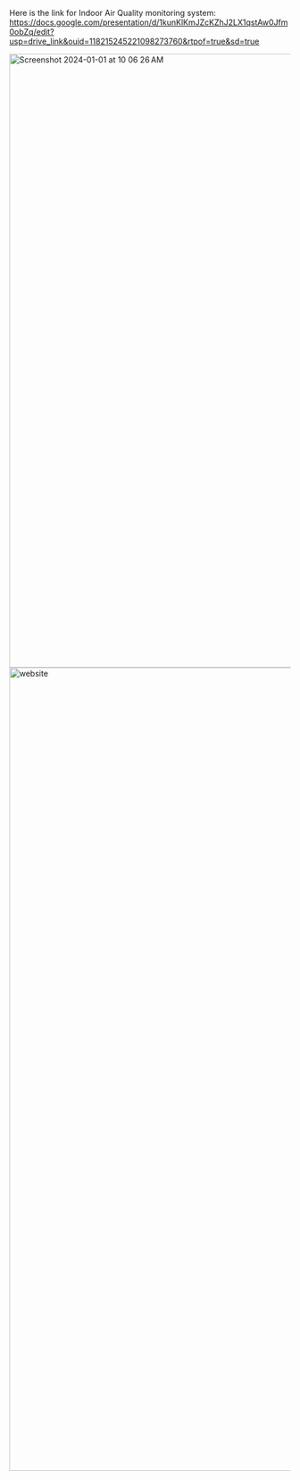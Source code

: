 Here is the link for Indoor Air  Quality monitoring system: https://docs.google.com/presentation/d/1kunKlKmJZcKZhJ2LX1qstAw0Jfm0obZq/edit?usp=drive_link&ouid=118215245221098273760&rtpof=true&sd=true

<img width="1100" alt="Screenshot 2024-01-01 at 10 06 26 AM" src="https://github.com/Valiev-Koyiljon/air-quality-monitoring/assets/128941870/600b6e3a-cf29-4352-aa9a-6ba072f26132"><img width="1440" alt="website" src="https://github.com/Valiev-Koyiljon/air-quality-monitoring/assets/128941870/e789e699-44aa-41d4-8bb8-650de90d273c">
